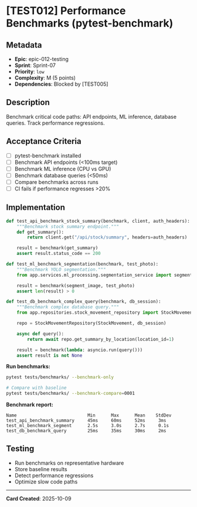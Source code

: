 # [TEST012] Performance Benchmarks (pytest-benchmark)

## Metadata

- **Epic**: epic-012-testing
- **Sprint**: Sprint-07
- **Priority**: `low`
- **Complexity**: M (5 points)
- **Dependencies**: Blocked by [TEST005]

## Description

Benchmark critical code paths: API endpoints, ML inference, database queries. Track performance
regressions.

## Acceptance Criteria

- [ ] pytest-benchmark installed
- [ ] Benchmark API endpoints (<100ms target)
- [ ] Benchmark ML inference (CPU vs GPU)
- [ ] Benchmark database queries (<50ms)
- [ ] Compare benchmarks across runs
- [ ] CI fails if performance regresses >20%

## Implementation

```python
def test_api_benchmark_stock_summary(benchmark, client, auth_headers):
    """Benchmark stock summary endpoint."""
    def get_summary():
        return client.get("/api/stock/summary", headers=auth_headers)

    result = benchmark(get_summary)
    assert result.status_code == 200

def test_ml_benchmark_segmentation(benchmark, test_photo):
    """Benchmark YOLO segmentation."""
    from app.services.ml_processing.segmentation_service import segment_image

    result = benchmark(segment_image, test_photo)
    assert len(result) > 0

def test_db_benchmark_complex_query(benchmark, db_session):
    """Benchmark complex database query."""
    from app.repositories.stock_movement_repository import StockMovementRepository

    repo = StockMovementRepository(StockMovement, db_session)

    async def query():
        return await repo.get_summary_by_location(location_id=1)

    result = benchmark(lambda: asyncio.run(query()))
    assert result is not None
```

**Run benchmarks:**

```bash
pytest tests/benchmarks/ --benchmark-only

# Compare with baseline
pytest tests/benchmarks/ --benchmark-compare=0001
```

**Benchmark report:**

```
Name                           Min      Max      Mean    StdDev
test_api_benchmark_summary     45ms     60ms     52ms     3ms
test_ml_benchmark_segment      2.5s     3.0s     2.7s     0.1s
test_db_benchmark_query        25ms     35ms     30ms     2ms
```

## Testing

- Run benchmarks on representative hardware
- Store baseline results
- Detect performance regressions
- Optimize slow code paths

---
**Card Created**: 2025-10-09
